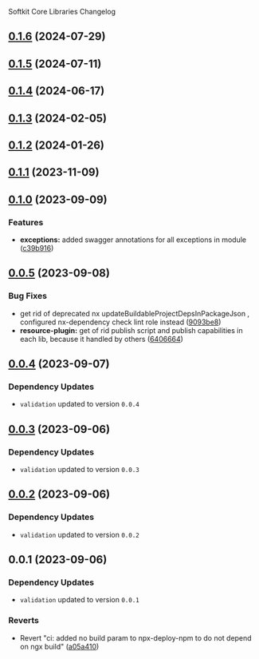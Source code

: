 Softkit Core Libraries Changelog
## [0.1.6](https://github.com/softkitit/softkit-core/compare/swagger-utils-0.1.5...swagger-utils-0.1.6) (2024-07-29)

## [0.1.5](https://github.com/softkitit/softkit-core/compare/swagger-utils-0.1.4...swagger-utils-0.1.5) (2024-07-11)

## [0.1.4](https://github.com/softkitit/softkit-core/compare/swagger-utils-0.1.3...swagger-utils-0.1.4) (2024-06-17)

## [0.1.3](https://github.com/softkitit/softkit-core/compare/swagger-utils-0.1.2...swagger-utils-0.1.3) (2024-02-05)

## [0.1.2](https://github.com/softkitit/softkit-core/compare/swagger-utils-0.1.1...swagger-utils-0.1.2) (2024-01-26)

## [0.1.1](https://github.com/softkitit/softkit-core/compare/swagger-utils-0.1.0...swagger-utils-0.1.1) (2023-11-09)

## [0.1.0](https://github.com/saas-buildkit/saas-buildkit-core/compare/swagger-utils-0.0.5...swagger-utils-0.1.0) (2023-09-09)


### Features

* **exceptions:** added swagger annotations for all exceptions in module ([c39b916](https://github.com/saas-buildkit/saas-buildkit-core/commit/c39b9160b7606d4c66dcb53fbb2b00beaa472959))

## [0.0.5](https://github.com/saas-buildkit/saas-buildkit-core/compare/swagger-utils-0.0.4...swagger-utils-0.0.5) (2023-09-08)


### Bug Fixes

* get rid of deprecated nx updateBuildableProjectDepsInPackageJson , configured nx-dependency check lint role instead ([9093be8](https://github.com/saas-buildkit/saas-buildkit-core/commit/9093be892fd5f71629a6c22388e12432dacefdec))
* **resource-plugin:** get of rid publish script and publish capabilities in each lib, because it handled by others ([6406664](https://github.com/saas-buildkit/saas-buildkit-core/commit/64066640d13cfc6bf4e16055349265015d7bcd12))

## [0.0.4](https://github.com/saas-buildkit/saas-buildkit-core/compare/swagger-utils-0.0.3...swagger-utils-0.0.4) (2023-09-07)

### Dependency Updates

* `validation` updated to version `0.0.4`
## [0.0.3](https://github.com/saas-buildkit/saas-buildkit-core/compare/swagger-utils-0.0.2...swagger-utils-0.0.3) (2023-09-06)

### Dependency Updates

* `validation` updated to version `0.0.3`
## [0.0.2](https://github.com/saas-buildkit/saas-buildkit-core/compare/swagger-utils-0.0.1...swagger-utils-0.0.2) (2023-09-06)

### Dependency Updates

* `validation` updated to version `0.0.2`
## 0.0.1 (2023-09-06)

### Dependency Updates

* `validation` updated to version `0.0.1`

### Reverts

* Revert "ci: added no build param to npx-deploy-npm to do not depend on ngx build" ([a05a410](https://github.com/saas-buildkit/saas-buildkit-core/commit/a05a41073965039dd9656840a80144dcd6b4e180))
